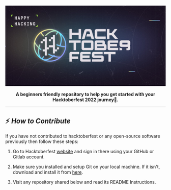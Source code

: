 ![banner image](./assets/banner.jpg)
<p align="center">
<strong>
A beginners friendly repository to help you get started with your Hacktoberfest 2022 journey🚀.
</strong>
</p>
<hr />

## ⚡ *How to Contribute*

If you have not contributed to hacktoberfest or any open-source software previously then follow these steps:

1. Go to Hacktoberfest [website](https://hacktoberfest.com/) and sign in there using your GitHub or Gitlab account.

2. Make sure you installed and setup Git on your local machine. If it isn't, download and install it from [here](https://git-scm.com/downloads).

3. Visit any repository shared below and read its README Instructions.
